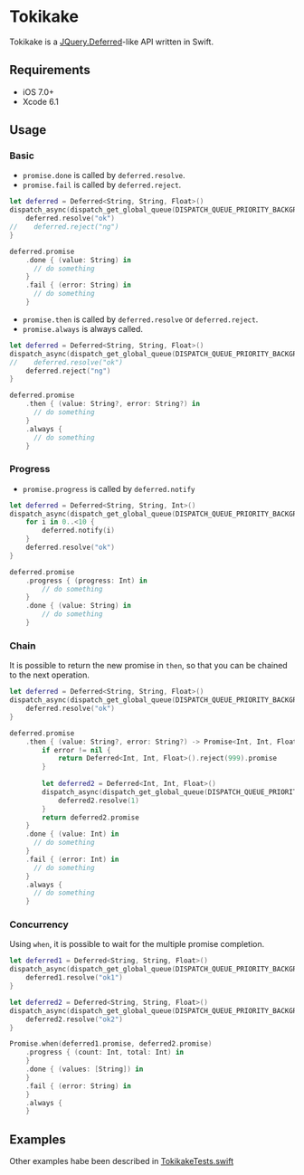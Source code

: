 # Tokikake

Tokikake is a [JQuery.Deferred](http://api.jquery.com/category/deferred-object/)-like API written in Swift.

## Requirements

- iOS 7.0+
- Xcode 6.1

## Usage

### Basic

- `promise.done` is called by `deferred.resolve`.
- `promise.fail` is called by `deferred.reject`.

```swift
let deferred = Deferred<String, String, Float>()
dispatch_async(dispatch_get_global_queue(DISPATCH_QUEUE_PRIORITY_BACKGROUND, 0)) {
    deferred.resolve("ok")
//    deferred.reject("ng")
}

deferred.promise
    .done { (value: String) in
      // do something
    }
    .fail { (error: String) in
      // do something
    }
```


- `promise.then` is called by `deferred.resolve` or `deferred.reject`.
- `promise.always` is always called.

```swift
let deferred = Deferred<String, String, Float>()
dispatch_async(dispatch_get_global_queue(DISPATCH_QUEUE_PRIORITY_BACKGROUND, 0)) {
//    deferred.resolve("ok")
    deferred.reject("ng")
}

deferred.promise
    .then { (value: String?, error: String?) in
      // do something
    }
    .always {
      // do something
    }
```


### Progress

- `promise.progress` is called by `deferred.notify`

```swift
let deferred = Deferred<String, String, Int>()
dispatch_async(dispatch_get_global_queue(DISPATCH_QUEUE_PRIORITY_BACKGROUND, 0)) {
    for i in 0..<10 {
        deferred.notify(i)
    }
    deferred.resolve("ok")
}

deferred.promise
    .progress { (progress: Int) in
        // do something
    }
    .done { (value: String) in
        // do something
    }
```


### Chain

It is possible to return the new promise in `then`, so that you can be chained to the next operation.

```swift
let deferred = Deferred<String, String, Float>()
dispatch_async(dispatch_get_global_queue(DISPATCH_QUEUE_PRIORITY_BACKGROUND, 0)) {
    deferred.resolve("ok")
}

deferred.promise
    .then { (value: String?, error: String?) -> Promise<Int, Int, Float> in
        if error != nil {
            return Deferred<Int, Int, Float>().reject(999).promise
        }
        
        let deferred2 = Deferred<Int, Int, Float>()
        dispatch_async(dispatch_get_global_queue(DISPATCH_QUEUE_PRIORITY_BACKGROUND, 0)) {
            deferred2.resolve(1)
        }
        return deferred2.promise
    }
    .done { (value: Int) in
      // do something
    }
    .fail { (error: Int) in
      // do something
    }
    .always {
      // do something
    }
```


### Concurrency

Using `when`, it is possible to wait for the multiple promise completion.

```swift
let deferred1 = Deferred<String, String, Float>()
dispatch_async(dispatch_get_global_queue(DISPATCH_QUEUE_PRIORITY_BACKGROUND, 0)) {
    deferred1.resolve("ok1")
}

let deferred2 = Deferred<String, String, Float>()
dispatch_async(dispatch_get_global_queue(DISPATCH_QUEUE_PRIORITY_BACKGROUND, 0)) {
    deferred2.resolve("ok2")
}

Promise.when(deferred1.promise, deferred2.promise)
    .progress { (count: Int, total: Int) in
    }
    .done { (values: [String]) in
    }
    .fail { (error: String) in
    }
    .always {
    }
```

## Examples

Other examples habe been described in  [TokikakeTests.swift](https://github.com/yukiasai/Tokikake/blob/master/TokikakeTests/BasicTests.swift)
